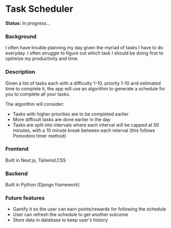 # Task Scheduler
**Status:** In progress...

### Background
I often have trouble planning my day given the myriad of tasks I have to do everyday. I often struggle to figure out which task I should be doing first to optimize my productivity and time.

### Description
Given a list of tasks each with a difficulty 1-10, priority 1-10 and estimated time to complete it, the app will use an algorithm to generate a schedule for you to complete all your tasks.

The algorithm will consider:
- Tasks with higher priorities are to be completed earlier
- More difficult tasks are done earlier in the day
- Tasks are split into intervals where each interval will be capped at 50 minutes, with a 10 minute break between each interval (this follows Pomodoro timer method)

### Frontend
Built in Next.js, Tailwind.CSS

### Backend
Built in Python (Django framework)

### Future features
- Gamify it so the user can earn points/rewards for following the schedule
- User can refresh the schedule to get another outcome
- Store data in database to keep user's history